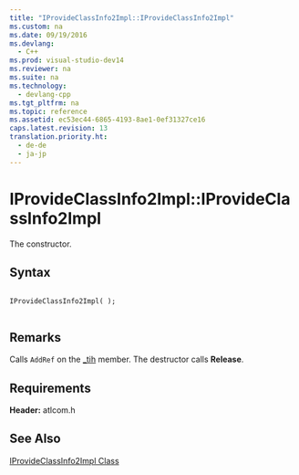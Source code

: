 ```yaml
---
title: "IProvideClassInfo2Impl::IProvideClassInfo2Impl"
ms.custom: na
ms.date: 09/19/2016
ms.devlang: 
  - C++
ms.prod: visual-studio-dev14
ms.reviewer: na
ms.suite: na
ms.technology: 
  - devlang-cpp
ms.tgt_pltfrm: na
ms.topic: reference
ms.assetid: ec53ec44-6865-4193-8ae1-0ef31327ce16
caps.latest.revision: 13
translation.priority.ht: 
  - de-de
  - ja-jp
---
```

# IProvideClassInfo2Impl::IProvideClassInfo2Impl
The constructor.  
  
## Syntax  
  
```  
  
IProvideClassInfo2Impl( );  
  
```  
  
## Remarks  
 Calls `AddRef` on the [_tih](../vs140/IProvideClassInfo2Impl--_tih.md) member. The destructor calls **Release**.  
  
## Requirements  
 **Header:** atlcom.h  
  
## See Also  
 [IProvideClassInfo2Impl Class](../vs140/IProvideClassInfo2Impl-Class.md)